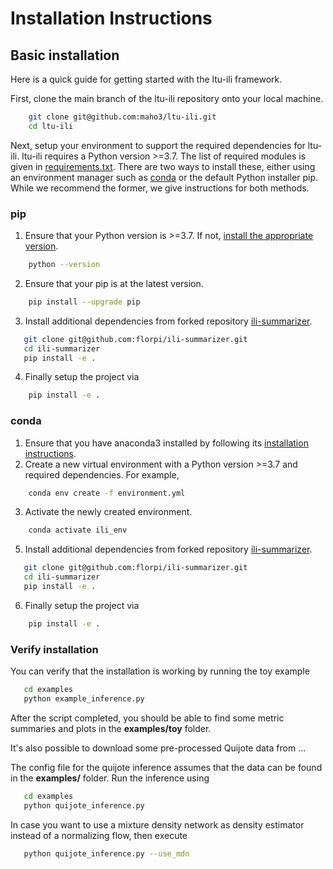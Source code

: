 # Installation Instructions


## Basic installation

Here is a quick guide for getting started with the ltu-ili framework.

First, clone the main branch of the ltu-ili repository onto your local machine.
```bash
    git clone git@github.com:maho3/ltu-ili.git
    cd ltu-ili
```
Next, setup your environment to support the required dependencies for ltu-ili. ltu-ili requires a Python version >=3.7. The list of required modules is given in [requirements.txt](requirements.txt). There are two ways to install these, either using an environment manager such as [conda](https://docs.anaconda.com/) or the default Python installer pip. While we recommend the former, we give instructions for both methods.
### pip
1. Ensure that your Python version is >=3.7. If not, [install the appropriate version](https://www.python.org/downloads/).
```bash
    python --version
```
2. Ensure that your pip is at the latest version.
```bash
    pip install --upgrade pip
```
3. Install additional dependencies from forked repository [ili-summarizer](https://github.com/florpi/ili-summarizer).
```bash
   git clone git@github.com:florpi/ili-summarizer.git
   cd ili-summarizer
   pip install -e .
```
4. Finally setup the project via
```bash
    pip install -e .
```

### conda
1. Ensure that you have anaconda3 installed by following its [installation instructions](https://docs.anaconda.com/anaconda/install/index.html).
2. Create a new virtual environment with a Python version >=3.7 and required dependencies. For example,
```bash
    conda env create -f environment.yml
```
3. Activate the newly created environment.
```bash
    conda activate ili_env 
```
5. Install additional dependencies from forked repository [ili-summarizer](https://github.com/florpi/ili-summarizer).
```bash
   git clone git@github.com:florpi/ili-summarizer.git
   cd ili-summarizer
   pip install -e .
```
6. Finally setup the project via
```bash
    pip install -e .
```

### Verify installation

You can verify that the installation is working by running the toy example
```bash
   cd examples
   python example_inference.py 
```
After the script completed, you should be able to find some metric summaries and plots in the **examples/toy** folder.

It's also possible to download some pre-processed Quijote data from ...

The config file for the quijote inference assumes that the data can be found in the **examples/** folder.
Run the inference using
```bash
   cd examples
   python quijote_inference.py 
```
In case you want to use a mixture density network as density estimator instead of a normalizing flow, then execute
```bash
   python quijote_inference.py --use_mdn
```
